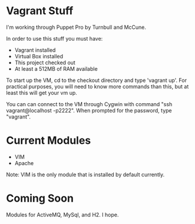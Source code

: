 # Vagrant Stuff
I'm working through Puppet Pro by Turnbull and McCune. 

In order to use this stuff you must have:
 - Vagrant installed
 - Virtual Box installed
 - This project checked out
 - At least a 512MB of RAM available 

To start up the VM, cd to the checkout directory and type 'vagrant up'. For practical purposes, you will need to know more commands than this, but at least this will get your vm up.

You can can connect to the VM through Cygwin with command "ssh vagrant@localhost -p2222". When prompted for the password, type "vagrant".
 

# Current Modules 
 - VIM
 - Apache

Note: VIM is the only module that is installed by default currently.
 
# Coming Soon
Modules for ActiveMQ, MySql, and H2. I hope.